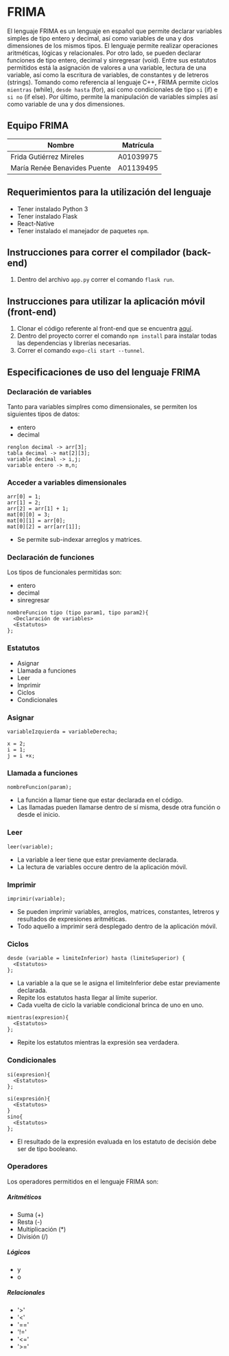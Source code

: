 # FRIMA

El lenguaje FRIMA es un lenguaje en español que permite declarar variables simples de tipo entero y decimal, así como variables de una y dos dimensiones de los mismos tipos. El lenguaje permite realizar operaciones aritméticas, lógicas y relacionales. Por otro lado, se pueden declarar funciones de tipo entero, decimal y sinregresar (void). Entre sus estatutos permitidos está la asignación de valores a una variable, lectura de una variable, así como la escritura de variables, de constantes y de letreros (strings). Tomando como referencia al lenguaje C++, FRIMA permite ciclos `mientras` (while), `desde hasta` (for), así como condicionales de tipo `si` (if) e `si no` (if else). Por último, permite la manipulación de variables simples así como variable de una y dos dimensiones.

## Equipo FRIMA

Nombre | Matrícula
------------ | -------------
Frida Gutiérrez Mireles | A01039975
María Renée Benavides Puente | A01139495

## Requerimientos para la utilización del lenguaje 
* Tener instalado Python 3
* Tener instalado Flask
* React-Native
* Tener instalado el manejador de paquetes `npm`.

## Instrucciones para correr el compilador (back-end)
1. Dentro del archivo `app.py` correr el comando `flask run`.

## Instrucciones para utilizar la aplicación móvil (front-end)
1. Clonar el código referente al front-end que se encuentra [aquí](https://github.com/fridagtt/FRIMAPP).
1. Dentro del proyecto correr el comando `npm install` para instalar todas las dependencias y librerías necesarias.
2. Correr el comando `expo-cli start --tunnel`.

## Especificaciones de uso del lenguaje FRIMA

### Declaración de variables

Tanto para variables simplres como dimensionales, se permiten los siguientes tipos de datos:
 * entero
 * decimal
 
 ```
renglon decimal -> arr[3];
tabla decimal -> mat[2][3];
variable decimal -> i,j;
variable entero -> m,n;
 ```
 
### Acceder a variables dimensionales
```
arr[0] = 1;
arr[1] = 2;
arr[2] = arr[1] + 1;
mat[0][0] = 3;
mat[0][1] = arr[0];
mat[0][2] = arr[arr[1]];
```
* Se permite sub-indexar arreglos y matrices.

### Declaración de funciones

Los tipos de funcionales permitidas son:
 * entero
 * decimal
 * sinregresar

 ```
 nombreFuncion tipo (tipo param1, tipo param2){
   <Declaración de variables>
   <Estatutos>
 };
 ```
 
### Estatutos
* Asignar
* Llamada a funciones
* Leer
* Imprimir
* Ciclos
* Condicionales

### Asignar
```
variableIzquierda = variableDerecha;

x = 2;
i = 1;
j = i +x;
```

### Llamada a funciones
```
nombreFuncion(param);
```
* La función a llamar tiene que estar declarada en el código.
* Las llamadas pueden llamarse dentro de sí misma, desde otra función o desde el inicio.

### Leer
````
leer(variable);
````
* La variable a leer tiene que estar previamente declarada.
* La lectura de variables occure dentro de la aplicación móvil.

### Imprimir
````
imprimir(variable);
````
* Se pueden imprimir variables, arreglos, matrices, constantes, letreros y resultados de expresiones aritméticas.
* Todo aquello a imprimir será desplegado dentro de la aplicación móvil.

### Ciclos
```
desde (variable = limiteInferior) hasta (limiteSuperior) {
  <Estatutos>
};
```
* La variable a la que se le asigna el limiteInferior debe estar previamente declarada. 
* Repite los estatutos hasta llegar al límite superior.
* Cada vuelta de ciclo la variable condicional brinca de uno en uno.

```
mientras(expresion){
  <Estatutos>
};
```
* Repite los estatutos mientras la expresión sea verdadera.

### Condicionales
```
si(expresion){
  <Estatutos>
};

si(expresión){
  <Estatutos>
}
sino{
  <Estatutos>
};
```
* El resultado de la expresión evaluada en los estatuto de decisión debe ser de tipo booleano.

### Operadores

Los operadores permitidos en el lenguaje FRIMA son:

##### Aritméticos
* Suma (+)
* Resta (-)
* Multiplicación (*)
* División (/)

##### Lógicos
* y
* o

##### Relacionales
* '>'
* '<'
* '=='
* '!='
* '<='
* '>='
